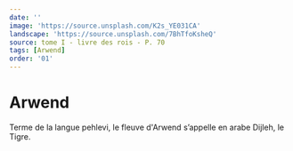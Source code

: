 ```yaml
---
date: ''
image: 'https://source.unsplash.com/K2s_YE031CA'
landscape: 'https://source.unsplash.com/7BhTfoKsheQ'
source: tome I - livre des rois - P. 70
tags: [Arwend]
order: '01'
---
```


# Arwend

Terme de la langue pehlevi, le fleuve d'Arwend s’appelle en arabe Dijleh, le Tigre.
